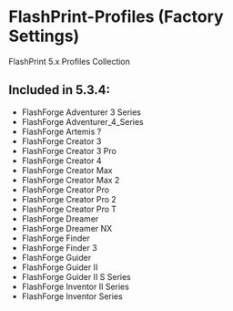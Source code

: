 # FlashPrint-Profiles (Factory Settings)
FlashPrint 5.x Profiles Collection

## Included in 5.3.4:

* FlashForge Adventurer 3 Series
* FlashForge Adventurer_4_Series
* FlashForge Artemis ?
* FlashForge Creator 3
* FlashForge Creator 3 Pro
* FlashForge Creator 4
* FlashForge Creator Max
* FlashForge Creator Max 2
* FlashForge Creator Pro
* FlashForge Creator Pro 2
* FlashForge Creator Pro T
* FlashForge Dreamer
* FlashForge Dreamer NX
* FlashForge Finder
* FlashForge Finder 3
* FlashForge Guider
* FlashForge Guider II
* FlashForge Guider II S Series
* FlashForge Inventor II Series
* FlashForge Inventor Series
